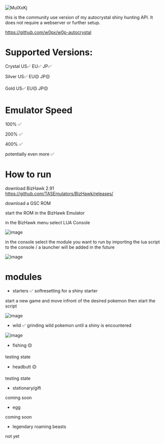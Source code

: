 ![MuIXxKj](https://github.com/w0px/autocrystal-community-version/assets/152983879/0ac9ab7d-fbea-4395-974f-002211fae965)

  
this is the community use version of my autocrystal shiny hunting API. It does not require a webserver or further setup.

https://github.com/w0px/w0p-autocrystal

# Supported Versions:

Crystal US✅ EU✅ JP✅

Silver US✅ EU🟡 JP🟡

Gold US✅ EU🟡 JP🟡


# Emulator Speed

100% ✅

200% ✅

400% ✅

potentially even more ✅

# How to run

download BizHawk 2.91
https://github.com/TASEmulators/BizHawk/releases/

download a GSC ROM

start the ROM in the BizHawk Emulator

in the BizHawk menu select LUA Console

![image](https://github.com/w0px/autocrystalprivate/assets/152983879/3f4e8e0c-d3a1-49fe-9853-f0aac4a04d2e)

in the console select the module you want to run by importing the lua script to the console / a launcher will be added in the future

![image](https://github.com/w0px/autocrystalprivate/assets/152983879/ae20fbce-1346-4566-8643-486ca3d4d655)

# modules

- starters ✅
softresetting for a shiny starter

start a new game and move infront of the desired pokemon then start the script

![image](https://github.com/w0px/autocrystalprivate/assets/152983879/e17e2292-a17a-485c-82b2-f67b709c171e)


- wild ✅
grinding wild pokemon until a shiny is encountered

![image](https://github.com/w0px/autocrystalprivate/assets/152983879/5548e6e4-efc3-47e6-b334-491ed8bba01b)


- fishing 🟡

testing state

- headbutt 🟡

testing state

- stationary/gift

coming soon

- egg

coming soon

- legendary roaming beasts

not yet
